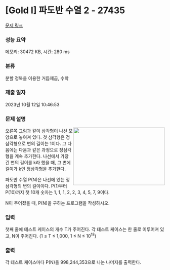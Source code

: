 # [Gold I] 파도반 수열 2 - 27435 

[문제 링크](https://www.acmicpc.net/problem/27435) 

### 성능 요약

메모리: 30472 KB, 시간: 280 ms

### 분류

분할 정복을 이용한 거듭제곱, 수학

### 제출 일자

2023년 10월 12일 10:46:53

### 문제 설명

<p><img alt="" src="https://www.acmicpc.net/upload/images/pandovan.png" style="float:right; height:182px; width:289px">오른쪽 그림과 같이 삼각형이 나선 모양으로 놓여져 있다. 첫 삼각형은 정삼각형으로 변의 길이는 1이다. 그 다음에는 다음과 같은 과정으로 정삼각형을 계속 추가한다. 나선에서 가장 긴 변의 길이를 k라 했을 때, 그 변에 길이가 k인 정삼각형을 추가한다.</p>

<p>파도반 수열 P(N)은 나선에 있는 정삼각형의 변의 길이이다. P(1)부터 P(10)까지 첫 10개 숫자는 1, 1, 1, 2, 2, 3, 4, 5, 7, 9이다.</p>

<p>N이 주어졌을 때, P(N)을 구하는 프로그램을 작성하시오.</p>

### 입력 

 <p>첫째 줄에 테스트 케이스의 개수 T가 주어진다. 각 테스트 케이스는 한 줄로 이루어져 있고, N이 주어진다. (1 ≤ T ≤ 1,000, 1 ≤ N ≤ 10<sup>18</sup>)</p>

### 출력 

 <p>각 테스트 케이스마다 P(N)을 998,244,353으로 나눈 나머지를 출력한다.</p>

